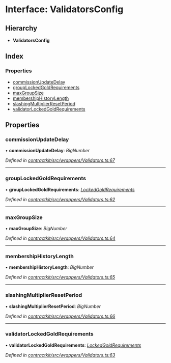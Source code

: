 # Interface: ValidatorsConfig

## Hierarchy

* **ValidatorsConfig**

## Index

### Properties

* [commissionUpdateDelay](_wrappers_validators_.validatorsconfig.md#commissionupdatedelay)
* [groupLockedGoldRequirements](_wrappers_validators_.validatorsconfig.md#grouplockedgoldrequirements)
* [maxGroupSize](_wrappers_validators_.validatorsconfig.md#maxgroupsize)
* [membershipHistoryLength](_wrappers_validators_.validatorsconfig.md#membershiphistorylength)
* [slashingMultiplierResetPeriod](_wrappers_validators_.validatorsconfig.md#slashingmultiplierresetperiod)
* [validatorLockedGoldRequirements](_wrappers_validators_.validatorsconfig.md#validatorlockedgoldrequirements)

## Properties

###  commissionUpdateDelay

• **commissionUpdateDelay**: *BigNumber*

*Defined in [contractkit/src/wrappers/Validators.ts:67](https://github.com/celo-org/celo-monorepo/blob/master/packages/contractkit/src/wrappers/Validators.ts#L67)*

___

###  groupLockedGoldRequirements

• **groupLockedGoldRequirements**: *[LockedGoldRequirements](_wrappers_validators_.lockedgoldrequirements.md)*

*Defined in [contractkit/src/wrappers/Validators.ts:62](https://github.com/celo-org/celo-monorepo/blob/master/packages/contractkit/src/wrappers/Validators.ts#L62)*

___

###  maxGroupSize

• **maxGroupSize**: *BigNumber*

*Defined in [contractkit/src/wrappers/Validators.ts:64](https://github.com/celo-org/celo-monorepo/blob/master/packages/contractkit/src/wrappers/Validators.ts#L64)*

___

###  membershipHistoryLength

• **membershipHistoryLength**: *BigNumber*

*Defined in [contractkit/src/wrappers/Validators.ts:65](https://github.com/celo-org/celo-monorepo/blob/master/packages/contractkit/src/wrappers/Validators.ts#L65)*

___

###  slashingMultiplierResetPeriod

• **slashingMultiplierResetPeriod**: *BigNumber*

*Defined in [contractkit/src/wrappers/Validators.ts:66](https://github.com/celo-org/celo-monorepo/blob/master/packages/contractkit/src/wrappers/Validators.ts#L66)*

___

###  validatorLockedGoldRequirements

• **validatorLockedGoldRequirements**: *[LockedGoldRequirements](_wrappers_validators_.lockedgoldrequirements.md)*

*Defined in [contractkit/src/wrappers/Validators.ts:63](https://github.com/celo-org/celo-monorepo/blob/master/packages/contractkit/src/wrappers/Validators.ts#L63)*
